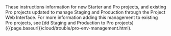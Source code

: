 <div markdown="1">

<div class="bs-callout bs-callout-info" id="info" markdown="1">
These instructions information for new Starter and Pro projects, and existing Pro projects updated to manage Staging and Production through the Project Web Interface. For more information adding this management to existing Pro projects, see [dd Staging and Production to Pro projects]({{page.baseurl}}cloud/trouble/pro-env-management.html).
</div>
